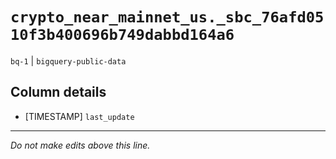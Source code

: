 # `crypto_near_mainnet_us._sbc_76afd0510f3b400696b749dabbd164a6`
`bq-1` | `bigquery-public-data`

## Column details
* [TIMESTAMP] `last_update`

-------------------------------------------------------------------------------
*Do not make edits above this line.*
